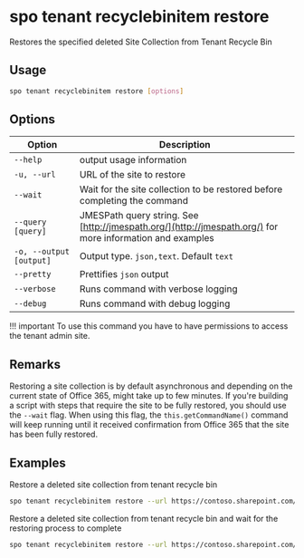 # spo tenant recyclebinitem restore

Restores the specified deleted Site Collection from Tenant Recycle Bin

## Usage

```sh
spo tenant recyclebinitem restore [options]
```

## Options

Option|Description
------|-----------
`--help`|output usage information
`-u, --url`|URL of the site to restore
`--wait`|Wait for the site collection to be restored before completing the command
`--query [query]`|JMESPath query string. See [http://jmespath.org/](http://jmespath.org/) for more information and examples
`-o, --output [output]`|Output type. `json,text`. Default `text`
`--pretty`|Prettifies `json` output
`--verbose`|Runs command with verbose logging
`--debug`|Runs command with debug logging

!!! important
    To use this command you have to have permissions to access the tenant admin site.

## Remarks

Restoring a site collection is by default asynchronous
and depending on the current state of Office 365, might take up to few
minutes. If you're building a script with steps that require the site to be
fully restored, you should use the `--wait` flag. When using this flag,
the `this.getCommandName()` command will keep running until it received
confirmation from Office 365 that the site has been fully restored.

## Examples

Restore a deleted site collection from tenant recycle bin

```sh
spo tenant recyclebinitem restore --url https://contoso.sharepoint.com/sites/team
```

Restore a deleted site collection from tenant recycle bin and wait for the restoring process to complete

```sh
spo tenant recyclebinitem restore --url https://contoso.sharepoint.com/sites/team --wait
```
